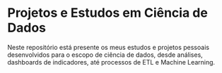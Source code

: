 # Projetos e Estudos em Ciência de Dados
Neste repositório está presente os meus estudos e projetos pessoais desenvolvidos para o escopo de ciência de dados, 
desde análises, dashboards de indicadores, até processos de ETL e Machine Learning.
